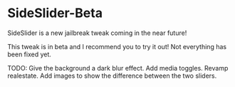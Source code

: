 SideSlider-Beta
===============

SideSlider is a new jailbreak tweak coming in the near future!

This tweak is in beta and I recommend you to try it out! Not everything has been fixed yet.



TODO:
Give the background a dark blur effect.
Add media toggles.
Revamp realestate.
Add images to show the difference between the two sliders.

